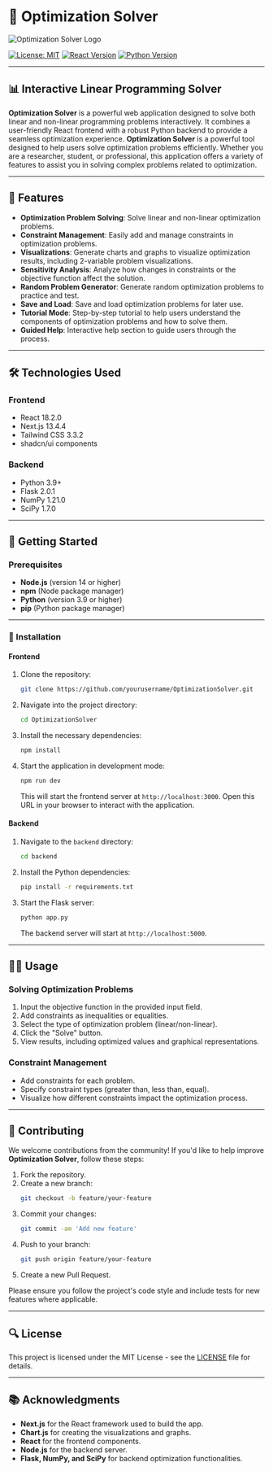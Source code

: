 # 🧮 Optimization Solver

![Optimization Solver Logo](https://placeholder.com/wp-content/uploads/2018/10/placeholder.com-logo1.png)

[![License: MIT](https://img.shields.io/badge/License-MIT-yellow.svg)](https://opensource.org/licenses/MIT)
[![React Version](https://img.shields.io/badge/React-18.2.0-blue.svg)](https://reactjs.org/)
[![Python Version](https://img.shields.io/badge/Python-3.9+-blue.svg)](https://www.python.org/downloads/)

---

## 📊 Interactive Linear Programming Solver

**Optimization Solver** is a powerful web application designed to solve both linear and non-linear programming problems interactively. It combines a user-friendly React frontend with a robust Python backend to provide a seamless optimization experience.
**Optimization Solver** is a powerful tool designed to help users solve optimization problems efficiently. Whether you are a researcher, student, or professional, this application offers a variety of features to assist you in solving complex problems related to optimization.

---

## 🌟 Features

- **Optimization Problem Solving**: Solve linear and non-linear optimization problems.
- **Constraint Management**: Easily add and manage constraints in optimization problems.
- **Visualizations**: Generate charts and graphs to visualize optimization results, including 2-variable problem visualizations.
- **Sensitivity Analysis**: Analyze how changes in constraints or the objective function affect the solution.
- **Random Problem Generator**: Generate random optimization problems to practice and test.
- **Save and Load**: Save and load optimization problems for later use.
- **Tutorial Mode**: Step-by-step tutorial to help users understand the components of optimization problems and how to solve them.
- **Guided Help**: Interactive help section to guide users through the process.

---

## 🛠 Technologies Used

### Frontend
- React 18.2.0
- Next.js 13.4.4
- Tailwind CSS 3.3.2
- shadcn/ui components

### Backend
- Python 3.9+
- Flask 2.0.1
- NumPy 1.21.0
- SciPy 1.7.0

---

## 🚀 Getting Started

### Prerequisites

- **Node.js** (version 14 or higher)
- **npm** (Node package manager)
- **Python** (version 3.9 or higher)
- **pip** (Python package manager)

---

### 🔧 Installation

#### Frontend

1. Clone the repository:
   ```bash
   git clone https://github.com/yourusername/OptimizationSolver.git
   ```

2. Navigate into the project directory:
   ```bash
   cd OptimizationSolver
   ```

3. Install the necessary dependencies:
   ```bash
   npm install
   ```

4. Start the application in development mode:
   ```bash
   npm run dev
   ```

   This will start the frontend server at `http://localhost:3000`. Open this URL in your browser to interact with the application.

#### Backend

1. Navigate to the `backend` directory:
   ```bash
   cd backend
   ```

2. Install the Python dependencies:
   ```bash
   pip install -r requirements.txt
   ```

3. Start the Flask server:
   ```bash
   python app.py
   ```

   The backend server will start at `http://localhost:5000`.

---

## 🧑‍💻 Usage

### Solving Optimization Problems

1. Input the objective function in the provided input field.
2. Add constraints as inequalities or equalities.
3. Select the type of optimization problem (linear/non-linear).
4. Click the "Solve" button.
5. View results, including optimized values and graphical representations.

### Constraint Management

- Add constraints for each problem.
- Specify constraint types (greater than, less than, equal).
- Visualize how different constraints impact the optimization process.

---

## 📄 Contributing

We welcome contributions from the community! If you'd like to help improve **Optimization Solver**, follow these steps:

1. Fork the repository.
2. Create a new branch:
   ```bash
   git checkout -b feature/your-feature
   ```
3. Commit your changes:
   ```bash
   git commit -am 'Add new feature'
   ```
4. Push to your branch:
   ```bash
   git push origin feature/your-feature
   ```
5. Create a new Pull Request.

Please ensure you follow the project's code style and include tests for new features where applicable.

---

## 🔍 License

This project is licensed under the MIT License - see the [LICENSE](LICENSE) file for details.

---

## 📚 Acknowledgments

- **Next.js** for the React framework used to build the app.
- **Chart.js** for creating the visualizations and graphs.
- **React** for the frontend components.
- **Node.js** for the backend server.
- **Flask, NumPy, and SciPy** for backend optimization functionalities.
